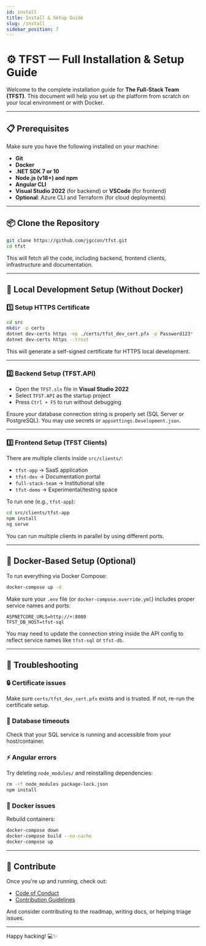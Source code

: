 ```yaml
---
id: install
title: Install & Setup Guide
slug: /install
sidebar_position: 7
---
```


# ⚙️ TFST — Full Installation & Setup Guide

Welcome to the complete installation guide for **The Full-Stack Team (TFST)**. This document will help you set up the platform from scratch on your local environment or with Docker.

---

## 📋 Prerequisites

Make sure you have the following installed on your machine:

- **Git**
- **Docker**
- **.NET SDK 7 or 10**
- **Node.js (v18+) and npm**
- **Angular CLI**
- **Visual Studio 2022** (for backend) or **VSCode** (for frontend)
- **Optional**: Azure CLI and Terraform (for cloud deployments)

---

## 📦 Clone the Repository

```bash
git clone https://github.com/jgccon/tfst.git
cd tfst
```

This will fetch all the code, including backend, frontend clients, infrastructure and documentation.

---

## 🧪 Local Development Setup (Without Docker)

### 1️⃣ Setup HTTPS Certificate

```bash
cd src
mkdir -p certs
dotnet dev-certs https -ep ./certs/tfst_dev_cert.pfx -p Password123*
dotnet dev-certs https --trust
```

This will generate a self-signed certificate for HTTPS local development.

---

### 2️⃣ Backend Setup (TFST.API)

- Open the `TFST.sln` file in **Visual Studio 2022**
- Select `TFST.API` as the startup project
- Press `Ctrl + F5` to run without debugging

Ensure your database connection string is properly set (SQL Server or PostgreSQL). You may use secrets or `appsettings.Development.json`.

---

### 3️⃣ Frontend Setup (TFST Clients)

There are multiple clients inside `src/clients/`:

- `tfst-app` → SaaS application
- `tfst-dev` → Documentation portal
- `full-stack-team` → Institutional site
- `tfst-demo` → Experimental/testing space

To run one (e.g., `tfst-app`):

```bash
cd src/clients/tfst-app
npm install
ng serve
```

You can run multiple clients in parallel by using different ports.

---

## 🐳 Docker-Based Setup (Optional)

To run everything via Docker Compose:

```bash
docker-compose up -d
```

Make sure your `.env` file (or `docker-compose.override.yml`) includes proper service names and ports:

```env
ASPNETCORE_URLS=http://+:8080
TFST_DB_HOST=tfst-sql
```

You may need to update the connection string inside the API config to reflect service names like `tfst-sql` or `tfst-db`.

---

## 🧯 Troubleshooting

### 🔒 Certificate issues
Make sure `certs/tfst_dev_cert.pfx` exists and is trusted. If not, re-run the certificate setup.

### 🐘 Database timeouts
Check that your SQL service is running and accessible from your host/container.

### ⚡ Angular errors
Try deleting `node_modules/` and reinstalling dependencies:

```bash
rm -rf node_modules package-lock.json
npm install
```

### 🐳 Docker issues
Rebuild containers:
```bash
docker-compose down
docker-compose build --no-cache
docker-compose up
```

---

## 🤝 Contribute

Once you're up and running, check out:

- [Code of Conduct](../code-of-conduct)
- [Contribution Guidelines](../contributing)

And consider contributing to the roadmap, writing docs, or helping triage issues.

---

Happy hacking! 💻✨
